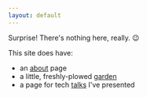 ```yaml
---
layout: default
---
```


Surprise! There's nothing here, really. 😉

This site does have:

<!--TODO: figure out a way to generate this list programmaticaly-->

- an [about](./about.md) page
- a little, freshly-plowed [garden](./garden)
- a page for tech [talks](./talks) I've presented
